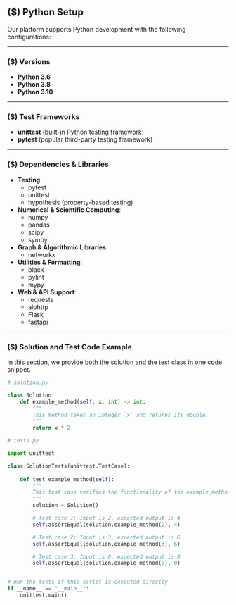 ## ($) Python Setup

Our platform supports Python development with the following configurations:

---

### ($) Versions
- **Python 3.6**
- **Python 3.8**
- **Python 3.10**

---

### ($) Test Frameworks
- **unittest** (built-in Python testing framework)
- **pytest** (popular third-party testing framework)

---

### ($) Dependencies & Libraries
- **Testing**:
  - pytest
  - unittest
  - hypothesis (property-based testing)
- **Numerical & Scientific Computing**:
  - numpy
  - pandas
  - scipy
  - sympy
- **Graph & Algorithmic Libraries**:
  - networkx
- **Utilities & Formatting**:
  - black
  - pylint
  - mypy
- **Web & API Support**:
  - requests
  - aiohttp
  - Flask
  - fastapi

---

### ($) Solution and Test Code Example

In this section, we provide both the solution and the test class in one code snippet.

```python
# solution.py

class Solution:
    def example_method(self, x: int) -> int:
        """
        This method takes an integer `x` and returns its double.
        """
        return x * 2
```

```python
# tests.py

import unittest

class SolutionTests(unittest.TestCase):
    
    def test_example_method(self):
        """
        This test case verifies the functionality of the example_method.
        """
        solution = Solution()

        # Test case 1: Input is 2, expected output is 4
        self.assertEqual(solution.example_method(2), 4)

        # Test case 2: Input is 3, expected output is 6
        self.assertEqual(solution.example_method(3), 6)

        # Test case 3: Input is 0, expected output is 0
        self.assertEqual(solution.example_method(0), 0)


# Run the tests if this script is executed directly
if __name__ == "__main__":
    unittest.main()
```